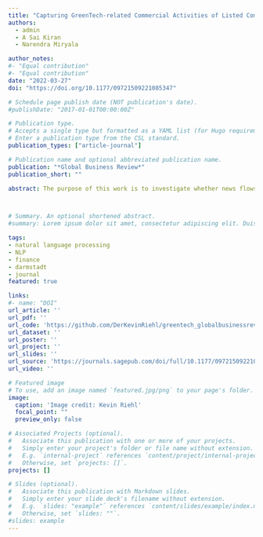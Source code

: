```yaml
---
title: "Capturing GreenTech-related Commercial Activities of Listed Companies" 
authors:
  - admin
  - A Sai Kiran
  - Narendra Miryala

author_notes:
#- "Equal contribution"
#- "Equal contribution"
date: "2022-03-27"
doi: "https://doi.org/10.1177/09721509221085347"

# Schedule page publish date (NOT publication's date).
#publishDate: "2017-01-01T00:00:00Z"

# Publication type.
# Accepts a single type but formatted as a YAML list (for Hugo requirements).
# Enter a publication type from the CSL standard.
publication_types: ["article-journal"]

# Publication name and optional abbreviated publication name.
publication: "*Global Business Review*"
publication_short: ""

abstract: The purpose of this work is to investigate whether news flows can be used to effectively capture financial success of green commercial activities conducted by listed companies. The authors employ a large, cross-sectoral, global dataset, consisting of 97,954 articles from 10 online magazines, mentioning over 344 different firms that are part of more than 286 listed companies, covering the years 2004–2017 and over 32 countries. The notifications focus on GreenTech-related activities performed by companies. The authors conduct event studies to calculate abnormal returns and text analytics to gather (hyper-) textual features. Finally, the authors analyse the relationship between returns and features using ordinary least squares (OLS) regression models. Results indicate that textual features extracted from web notifications significantly provide new market information. Thus, news flow is found to serve as a reliable measure to reflect the financial success of green activities for future research on listed companies. Features, such as multimedia elements turn out to not provide new market information, while readability and sentiment measures do. The authors extend the growing literature on GreenTech by proposing the novel combination of textual and event study analysis in order to enable research on green commercial activities conducted by listed companies.



# Summary. An optional shortened abstract.
#summary: Lorem ipsum dolor sit amet, consectetur adipiscing elit. Duis posuere tellus ac convallis placerat. Proin tincidunt magna sed ex sollicitudin condimentum.

tags: 
- natural language processing
- NLP
- finance
- darmstadt
- journal
featured: true

links:
#- name: "DOI"
url_article: ''
url_pdf: ''
url_code: 'https://github.com/DerKevinRiehl/greentech_globalbusinessreview'
url_dataset: ''
url_poster: ''
url_project: ''
url_slides: ''
url_source: 'https://journals.sagepub.com/doi/full/10.1177/09721509221085347'
url_video: ''

# Featured image
# To use, add an image named `featured.jpg/png` to your page's folder. 
image:
  caption: 'Image credit: Kevin Riehl'
  focal_point: ""
  preview_only: false

# Associated Projects (optional).
#   Associate this publication with one or more of your projects.
#   Simply enter your project's folder or file name without extension.
#   E.g. `internal-project` references `content/project/internal-project/index.md`.
#   Otherwise, set `projects: []`.
projects: []

# Slides (optional).
#   Associate this publication with Markdown slides.
#   Simply enter your slide deck's filename without extension.
#   E.g. `slides: "example"` references `content/slides/example/index.md`.
#   Otherwise, set `slides: ""`.
#slides: example
---
```

